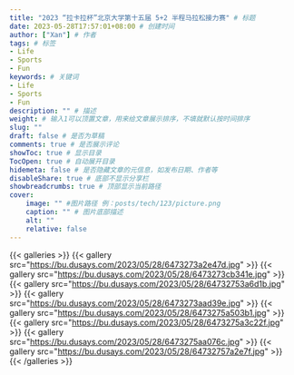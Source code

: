 ```yaml
---
title: "2023 “拉卡拉杯”北京大学第十五届 5+2 半程马拉松接力赛" # 标题
date: 2023-05-28T17:57:01+08:00 # 创建时间
author: ["Xan"] # 作者
tags: # 标签
- Life
- Sports 
- Fun 
keywords: # 关键词
- Life
- Sports 
- Fun 
description: "" # 描述
weight: # 输入1可以顶置文章，用来给文章展示排序，不填就默认按时间排序
slug: ""
draft: false # 是否为草稿
comments: true # 是否展示评论
showToc: true # 显示目录
TocOpen: true # 自动展开目录
hidemeta: false # 是否隐藏文章的元信息，如发布日期、作者等
disableShare: true # 底部不显示分享栏
showbreadcrumbs: true # 顶部显示当前路径
cover:
    image: "" #图片路径 例：posts/tech/123/picture.png
    caption: "" # 图片底部描述
    alt: ""
    relative: false
---
```


{{< galleries >}}
{{< gallery src="https://bu.dusays.com/2023/05/28/6473273a2e47d.jpg" >}}
{{< gallery src="https://bu.dusays.com/2023/05/28/6473273cb341e.jpg" >}}
{{< gallery src="https://bu.dusays.com/2023/05/28/64732753a6d1b.jpg" >}}
{{< gallery src="https://bu.dusays.com/2023/05/28/6473273aad39e.jpg" >}}
{{< gallery src="https://bu.dusays.com/2023/05/28/6473275a503b1.jpg" >}}
{{< gallery src="https://bu.dusays.com/2023/05/28/6473275a3c22f.jpg" >}}
{{< gallery src="https://bu.dusays.com/2023/05/28/6473275aa076c.jpg" >}}
{{< gallery src="https://bu.dusays.com/2023/05/28/64732757a2e7f.jpg" >}}
{{< /galleries >}}

